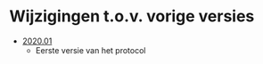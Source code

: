 # Wijzigingen t.o.v. vorige versies

<!--
Omschrijf hier welke wijzigingen er gebeurd zijn ten opzichte van de vorige versie. 
Vermeld bij elk versienummer, de reden van de wijziging en - wanneer relevant - een beknopte beschrijving van de wijziging.
Gesorteerd van recent naar oud. E.g.

- [2020.02](https://protocols.inbo.io/2020.02/nl/index.html)
  - Toevoeging van ontbrekende stap in het stappenplan
  - Verbetering van schrijffouten
- [2020.01](https://protocols.inbo.io/2020.01/nl/index.html)
  - Eerste versie van het protocol
-->

- [2020.01](https://protocols.inbo.io/2020.01/nl/index.html)
  - Eerste versie van het protocol